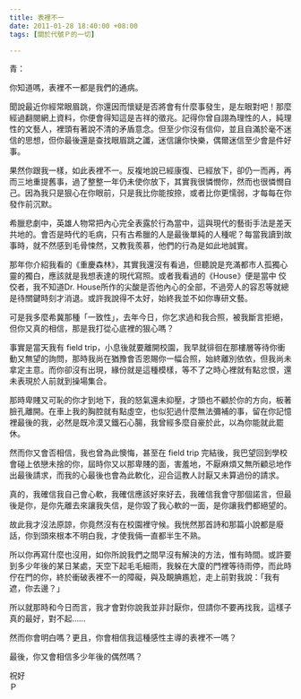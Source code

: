 ```yaml
---
title: 表裡不一
date: 2011-01-28 18:40:00 +08:00
tags: [關於代號Ｐ的一切]

---
```


青：  
  
你知道嗎，表裡不一都是我們的通病。  
  
聞說最近你經常眼眉跳，你還因而懷疑是否將會有什麼事發生，是左眼對吧！那麼經過翻閱網上資料，你便會得知這是吉祥的徵兆。記得你曾自詡為理性的人，純理 性的文藝人，裡頭有著說不清的矛盾意念。但至少你沒有信仰，並且自滿於毫不迷信的思想，但你最後還是查找眼眉跳之讖，迷信讓你快樂，偶爾迷信至少會是件好事。  
  
果然你跟我一樣，如此表裡不一。反複地說已經康復、已經放下，卻仍一而再，再而三地重提舊事，過了整整一年仍未使你放下，其實我很憐憫你，然而也很憐憫自己。因為我只是狠心在你眼前，只是我比你能按捺，或者比你更懦弱，才每每在你發作前沉默。  
  
希臘悲劇中，英雄人物常把內心完全表露於行為當中，這與現代的藝街手法是差天共地的。會否是時代的毛病，只有古希臘的人是最後單純的人種呢？每當我讀到故事時，就不然感到毛骨悚然，又教我羨慕，他們的行為是如此地誠實。  
  
那年你介紹我看的《重慶森林》，其實我還沒有看過，但聽說是充滿都市人孤獨心靈的獨白，應該就是我想表達的現代寫照。或者我看過的《House》便是當中 佼佼者，我不知道Dr. House所作的尖酸是否他內心的全部，不過旁人的容忍等就總是待關鍵時刻才消退。或許我說得不太好，始終我並不如你專研文藝。  
  
可是我多麼希冀那種「一致性」，去年今日，你乞求過和我合照，被我斷言拒絕，但你又真的相信，那是我打從心底裡的狠心嗎？  
  
事實是當天我有 field trip，小息後就要離開校園，我早就徘徊在那樓層等待你衝動又無望的詢問，那時我尚在猶豫會否恩賜你一幅合照，始終離別依依，但我尚未拿定主意。而你卻沒有出現，緣份就是這種模樣，等不了之時心裡就有點忿恨，還未表現於人前就到操場集合。  
  
那時卑賤又可恥的你才到地下，我的怒氣還未抑壓，才頭也不顧於你的方向，板著臉孔離開。在車上我的胸腔就有點虛空，也似犯過什麼無法彌補的事，留在你記憶裡最後的我，必然是既冷漠又鐵石心腸，我曾經多麼自豪於此，以為你能就此罷休。  
  
然而你又會否相信，我也曾為此懊悔，甚至在 field trip 完結後，我巴望回到學校會碰上依戀未捨的你，屆時你又以那卑賤的面，害羞地，不厭麻煩又無所顧忌地作出最後請求，而我的心最後也會為此軟化，迎合這教人討厭又未算過份的請求。  
  
真的，我確信我自己會心軟，我確信應該好來好去，我確信我會守那個諾言，但最後是你，是你先離去來讓我失信，是你毀了我心軟的一面，是你讓我們都絕望的。  
  
故此我才沒法原諒，你竟然沒有在校園裡守候。我恍然那首詩和那篇小說都是廢話，你到頭來根本不明白我，才使我倆一直都半生不熟。  
  
所以你再寫什麼也沒用，如你所說我們之間早沒有解決的方法，惟有時間。或許要到多少年後的某日某處，天空下起毛毛細雨，我躲在大廈的門裡等待雨停，而此時佇在門的你，終於衝破表裡不一的障礙，與及靦腆尷尬，走上前對我說：「我有遮，你去邊？」  
  
所以就那時和今日而言，我才會對你說我並非討厭你，但請你不要再找我，這樣子真的最好，對不起……  
  
然而你會明白嗎？更且，你會相信我這種感性主導的表裡不一嗎？  
  
最後，你又會相信多少年後的偶然嗎？  
  
祝好  
Ｐ
